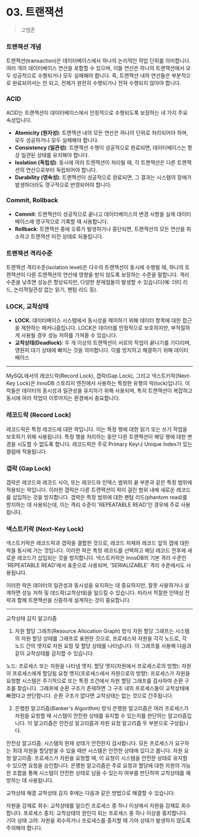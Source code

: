 # 03. 트랜잭션
> 고범준


### 트랜잭션 개념
트랜잭션(transaction)은 데이터베이스에서 하나의 논리적인 작업 단위를 의미합니다. 여러 개의 데이터베이스 연산을 포함할 수 있으며, 이들 연산은 하나의 트랜잭션에서 모두 성공적으로 수행되거나 모두 실패해야 합니다. 즉, 트랜잭션 내의 연산들은 부분적으로 완료되어서는 안 되고, 전체가 완전히 수행되거나 전혀 수행되지 않아야 합니다.

### ACID
ACID는 트랜잭션이 데이터베이스에서 안정적으로 수행되도록 보장하는 네 가지 주요 속성입니다.
- **Atomicity (원자성)**: 트랜잭션 내의 모든 연산은 하나의 단위로 처리되어야 하며, 모두 성공하거나 모두 실패해야 합니다.
- **Consistency (일관성)**: 트랜잭션 수행이 성공적으로 완료되면, 데이터베이스는 항상 일관된 상태를 유지해야 합니다.
- **Isolation (독립성)**: 동시에 여러 트랜잭션이 처리될 때, 각 트랜잭션은 다른 트랜잭션의 연산으로부터 독립되어야 합니다.
- **Durability (영속성)**: 트랜잭션이 성공적으로 완료되면, 그 결과는 시스템의 장애가 발생하더라도 영구적으로 반영되어야 합니다.

### Commit, Rollback
- **Commit**: 트랜잭션이 성공적으로 끝나고 데이터베이스의 변경 사항을 실제 데이터베이스에 영구적으로 기록할 때 사용합니다.
- **Rollback**: 트랜잭션 중에 오류가 발생하거나 중단되면, 트랜잭션의 모든 연산을 취소하고 트랜잭션 이전 상태로 되돌립니다.

### 트랜잭션 격리수준
트랜잭션 격리수준(isolation level)은 다수의 트랜잭션이 동시에 수행될 때, 하나의 트랜잭션이 다른 트랜잭션의 연산에 영향을 받지 않도록 보장하는 수준을 말합니다. 격리수준을 낮추면 성능은 향상되지만, 다양한 문제점들이 발생할 수 있습니다(예: 더티 리드, 논리적일관성 없는 읽기, 팬텀 리드 등).

### LOCK, 교착상태
- **LOCK**: 데이터베이스 시스템에서 동시성을 제어하기 위해 데이터 항목에 대한 접근을 제한하는 메커니즘입니다. LOCK은 데이터를 안정적으로 보호하지만, 부적절하게 사용될 경우 성능 저하를 가져올 수 있습니다.
- **교착상태(Deadlock)**: 두 개 이상의 트랜잭션이 서로의 작업이 끝나기를 기다리며, 영원히 대기 상태에 빠지는 것을 의미합니다. 이를 방지하고 해결하기 위해 데이터베이스


--- 
MySQL에서의 레코드락(Record Lock), 갭락(Gap Lock), 그리고 넥스트키락(Next-Key Lock)은 InnoDB 스토리지 엔진에서 사용하는 특정한 유형의 락(lock)입니다. 이 락들은 데이터의 동시성과 일관성을 유지하기 위해 사용되며, 특히 트랜잭션이 복잡하고 동시에 여러 작업이 이루어지는 환경에서 중요합니다.

### 레코드락 (Record Lock)
레코드락은 특정 레코드에 대한 락입니다. 이는 특정 행에 대한 읽기 또는 쓰기 작업을 보호하기 위해 사용됩니다. 특정 행을 처리하는 동안 다른 트랜잭션이 해당 행에 대한 변경을 시도할 수 없도록 합니다. 레코드락은 주로 Primary Key나 Unique Index가 있는 컬럼에 적용됩니다.

### 갭락 (Gap Lock)
갭락은 레코드와 레코드 사이, 또는 레코드와 인덱스 범위의 끝 부분과 같은 특정 범위에 적용되는 락입니다. 이러한 갭락은 다른 트랜잭션이 락이 걸린 범위 내에 새로운 레코드를 삽입하는 것을 방지합니다. 갭락은 특정 범위에 대한 팬텀 리드(phantom read)를 방지하는 데 사용되는데, 이는 격리 수준이 'REPEATABLE READ'인 경우에 주로 사용됩니다.

### 넥스트키락 (Next-Key Lock)
넥스트키락은 레코드락과 갭락을 결합한 것으로, 레코드 자체와 레코드 앞의 갭에 대한 락을 동시에 거는 것입니다. 이러한 락은 특정 레코드를 선택하고 해당 레코드 전후에 새로운 레코드가 삽입되는 것을 방지합니다. 넥스트키락은 InnoDB의 기본 격리 수준인 'REPEATABLE READ'에서 표준으로 사용되며, 'SERIALIZABLE' 격리 수준에서도 사용됩니다.

이러한 락은 데이터의 일관성과 동시성을 유지하는 데 중요하지만, 잘못 사용하거나 설계하면 성능 저하 및 데드락(교착상태)을 일으킬 수 있습니다. 따라서 적절한 인덱싱 전략과 함께 트랜잭션을 신중하게 설계하는 것이 중요합니다.

---

교착상태 감지 알고리즘

1. 자원 할당 그래프(Resource Allocation Graph) 방식
   자원 할당 그래프는 시스템의 자원 할당 상태를 그래프로 표현한 것으로, 프로세스와 자원을 각각 노드로, 각 노드 간의 엣지로 자원 요청 및 할당 상태를 나타냅니다. 이 그래프를 사용해 다음과 같이 교착상태를 감지할 수 있습니다:

노드: 프로세스 또는 자원을 나타냄
엣지:
할당 엣지(자원에서 프로세스로의 방향): 자원이 프로세스에게 할당됨
요청 엣지(프로세스에서 자원으로의 방향): 프로세스가 자원을 요청함
시스템은 주기적으로 또는 특정 조건에서 자원 할당 그래프를 검사하여 순환 구조를 찾습니다. 그래프에 순환 구조가 존재하면 그 구조 내의 프로세스들이 교착상태에 빠졌다고 판단합니다. 순환 구조가 없다면 교착상태는 없는 것으로 간주됩니다.

2. 은행원 알고리즘(Banker's Algorithm) 방식
   은행원 알고리즘은 여러 프로세스가 자원을 요청할 때 시스템이 안전한 상태를 유지할 수 있는지를 판단하는 알고리즘입니다. 이 알고리즘은 안전성 알고리즘과 자원 요청 알고리즘 두 부분으로 구성됩니다.

안전성 알고리즘: 시스템의 현재 상태가 안전한지 검사합니다. 모든 프로세스가 요구하는 최대 자원을 할당받을 수 있을 때만 시스템은 안전한 상태에 있다고 봅니다.
자원 요청 알고리즘: 프로세스가 자원을 요청할 때, 이 요청이 시스템을 안전한 상태로 유지할 수 있으면 요청을 승인합니다.
은행원 알고리즘은 주로 요청과 할당에 대한 자원의 가능한 조합을 통해 시스템이 안전한 상태로 남을 수 있는지 여부를 판단하여 교착상태를 예방하는 데 사용됩니다.

교착상태 해결
교착상태 감지 후에는 다음과 같은 방법으로 해결할 수 있습니다:

자원을 강제로 회수: 교착상태를 일으킨 프로세스 중 하나 이상에서 자원을 강제로 회수합니다.
프로세스 중지: 교착상태의 원인이 되는 프로세스 중 하나 이상을 중지합니다.
기아 상태 고려: 자원을 회수하거나 프로세스를 중지할 때 기아 상태가 발생하지 않도록 주의해야 합니다.
